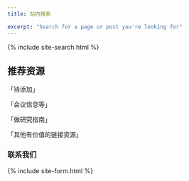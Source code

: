 ```yaml
---
title: 站内搜索

excerpt: "Search for a page or post you're looking for"
---
```


{% include site-search.html %}



## 推荐资源
「待添加」

「会议信息等」

「做研究指南」

「其他有价值的链接资源」


	

### 联系我们

{% include site-form.html %}